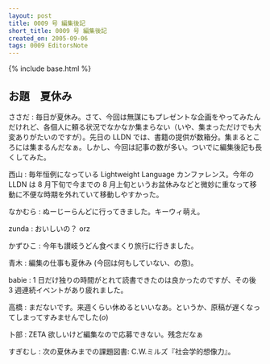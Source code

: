 ```yaml
---
layout: post
title: 0009 号 編集後記
short_title: 0009 号 編集後記
created_on: 2005-09-06
tags: 0009 EditorsNote
---
```

{% include base.html %}


## お題　夏休み

ささだ
:  毎日が夏休み。さて、今回は無謀にもプレゼントな企画をやってみたんだけれど、各個人に頼る状況でなかなか集まらない（いや、集まっただけでも大変ありがたいのですが）。先日の LLDN では、書籍の提供が数箱分。集まるところには集まるんだなぁ。しかし、今回は記事の数が多い。ついでに編集後記も長くしてみた。

西山
:  毎年恒例になっている Lightweight Language カンファレンス。今年の LLDN は 8 月下旬で今までの 8 月上旬というお盆休みなどと微妙に重なって移動に不便な時期を外れていて移動しやすかった。

なかむら
:  ぬーじーらんどに行ってきました。キーウィ萌え。

zunda
:  おいしいの？ orz

かずひこ
:  今年も讃岐うどん食べまくり旅行に行きました。

青木
: 編集の仕事も夏休み (今回は何もしていない、の意)。

babie
: 1 日だけ独りの時間がとれて読書できたのは良かったのですが、その後 3 週連続イベントがあり疲れました。

高橋
: まだないです。来週くらい休めるといいなあ。というか、原稿が遅くなってしまってすみませんでした(_o_)

卜部
: ZETA 欲しいけど編集なので応募できない。残念だなぁ

すぎむし
: 次の夏休みまでの課題図書: C.W.ミルズ『社会学的想像力』。


